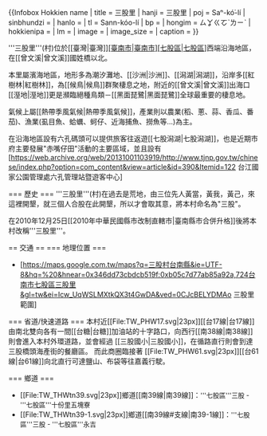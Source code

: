 {{Infobox Hokkien name
| title      = 三股里
| hanji      = 三股里
| poj        = Saⁿ-kó͘-lí
| sinbhundzi = 
| hanlo      = 
| tl         = Sann-kóo-lí
| bp         = 
| hongim     = ㄙㆩㄍㆦˋㄌㄧˋ
| hokkienipa = 
| lm         = 
| image      = 
| image_size = 
| caption    = 
}}

'''三股里'''(村)位於[[臺灣|臺灣]][[臺南市|臺南市]](縣)[[七股區|七股區]](鄉)西端沿海地區，在[[曾文溪|曾文溪]]國姓橋以北。

本里屬濱海地區，地形多為潮汐灘地、[[沙洲|沙洲]]、[[潟湖|潟湖]]，沿岸多[[紅樹林|紅樹林]]，為[[候鳥|候鳥]]群聚棲息之地，附近的[[曾文溪|曾文溪]]出海口[[溼地|溼地]]更是瀕臨絕種鳥類－[[黑面琵鷺|黑面琵鷺]]全球最重要的棲息地。

氣候上屬[[熱帶季風氣候|熱帶季風氣候]]，產業則以農業(稻、蔥、蒜、香瓜、番茄)、漁業(虱目魚、蛤蠣、蚵仔、近海捕魚、撈魚等...)為主。

在沿海地區設有六孔碼頭可以提供旅客往返遊[[七股潟湖|七股潟湖]]，也是近期市府主要發展"赤嘴仔田"活動的主要區域，並且設有[https://web.archive.org/web/20131001103919/http://www.tjnp.gov.tw/chinese/index.php?option=com_content&view=article&id=390&Itemid=122 台江國家公園管理處六孔管理站暨遊客中心]

=== 歷史 ===
'''三股里'''(村)在過去是荒地，由三位先人黃當，黃我，黃己，來這裡開墾，就三個人合股在此開墾，所以才會取其意，將本村命名為"三股"。

在2010年12月25日[[2010年中華民國縣市改制直轄市|臺南縣市合併升格]]後將本村改稱'''三股里'''。

== 交通 ==
=== 地理位置 ===

* [https://maps.google.com.tw/maps?q=三股村台南縣&ie=UTF-8&hq=%20&hnear=0x346dd73cbdcb519f:0xb05c7d77ab85a92a,724台南市七股區三股里&gl=tw&ei=Icw_UqWSLMXtkQX3t4GwDA&ved=0CJcBELYDMAo 三股里範圍]

=== 省道/快速道路 ===
本村近[[File:TW_PHW17.svg|23px]][[台17線|台17線]]由南北雙向各有一間[[台糖|台糖]]加油站的十字路口，向西行[[南38線|南38線]]則會進入本村外環道路，並會經過 [[三股國小|三股國小]]，在循路直行則會到達三股橋頭海產街的餐廳區。
而此商圈臨接著 [[File:TW_PHW61.svg|23px]][[台61線|台61線]]向北直行可達鹽山、布袋等往嘉義行駛。

=== 鄉道 ===
* [[File:TW_THWtn39.svg|23px]]鄉道[[南39線|南39線]]：<font size= -1>'''七股區'''三股 - '''七股區'''十份里五塊寮</font>
* [[File:TW_THWtn39-1.svg|23px]]鄉道[[南39線#支線|南39-1線]]：<font size= -1>'''七股區'''三股 - '''七股區'''永吉</font>